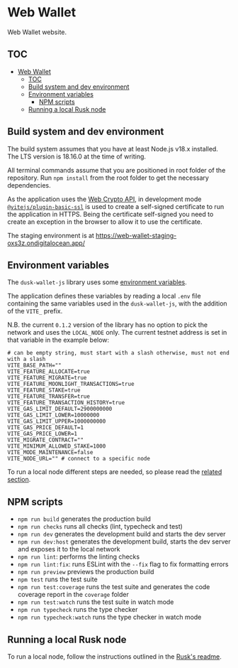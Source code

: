 # Web Wallet

Web Wallet website.

## TOC

- [Web Wallet](#web-wallet)
  - [TOC](#toc)
  - [Build system and dev environment](#build-system-and-dev-environment)
  - [Environment variables](#environment-variables)
    - [NPM scripts](#npm-scripts)
  - [Running a local Rusk node](#running-a-local-rusk-node)

## Build system and dev environment

The build system assumes that you have at least Node.js v18.x installed. The LTS version is 18.16.0 at the time of writing.

All terminal commands assume that you are positioned in root folder of the repository.
Run `npm install` from the root folder to get the necessary dependencies.

As the application uses the [Web Crypto API](https://developer.mozilla.org/en-US/docs/Web/API/Web_Crypto_API), in development mode [`@vitejs/plugin-basic-ssl`](https://github.com/vitejs/vite-plugin-basic-ssl) is used to create a self-signed certificate to run the application in HTTPS. Being the certificate self-signed you need to create an exception in the browser to allow it to use the certificate.

The staging environment is at https://web-wallet-staging-oxs3z.ondigitalocean.app/

## Environment variables

The `dusk-wallet-js` library uses some [environment variables](https://github.com/dusk-network/dusk-wallet-js/blob/main/.env).

The application defines these variables by reading a local `.env` file containing the same variables used in the `dusk-wallet-js`, with the addition of the `VITE_` prefix.

N.B. the current `0.1.2` version of the library has no option to pick the network and uses the `LOCAL_NODE` only. The current testnet address is set in that variable in the example below:

```
# can be empty string, must start with a slash otherwise, must not end with a slash
VITE_BASE_PATH=""
VITE_FEATURE_ALLOCATE=true
VITE_FEATURE_MIGRATE=true
VITE_FEATURE_MOONLIGHT_TRANSACTIONS=true
VITE_FEATURE_STAKE=true
VITE_FEATURE_TRANSFER=true
VITE_FEATURE_TRANSACTION_HISTORY=true
VITE_GAS_LIMIT_DEFAULT=2900000000
VITE_GAS_LIMIT_LOWER=10000000
VITE_GAS_LIMIT_UPPER=1000000000
VITE_GAS_PRICE_DEFAULT=1
VITE_GAS_PRICE_LOWER=1
VITE_MIGRATE_CONTRACT=""
VITE_MINIMUM_ALLOWED_STAKE=1000
VITE_MODE_MAINTENANCE=false
VITE_NODE_URL="" # connect to a specific node
```

To run a local node different steps are needed, so please read the [related section](#running-a-local-rusk-node).

## NPM scripts

- `npm run build` generates the production build
- `npm run checks` runs all checks (lint, typecheck and test)
- `npm run dev` generates the development build and starts the dev server
- `npm run dev:host` generates the development build, starts the dev server and exposes it to the local network
- `npm run lint`: performs the linting checks
- `npm run lint:fix`: runs ESLint with the `--fix` flag to fix formatting errors
- `npm run preview` previews the production build
- `npm test` runs the test suite
- `npm run test:coverage` runs the test suite and generates the code coverage report in the `coverage` folder
- `npm run test:watch` runs the test suite in watch mode
- `npm run typecheck` runs the type checker
- `npm run typecheck:watch` runs the type checker in watch mode

## Running a local Rusk node

To run a local node, follow the instructions outlined in the [Rusk's readme](https://github.com/dusk-network/rusk).
